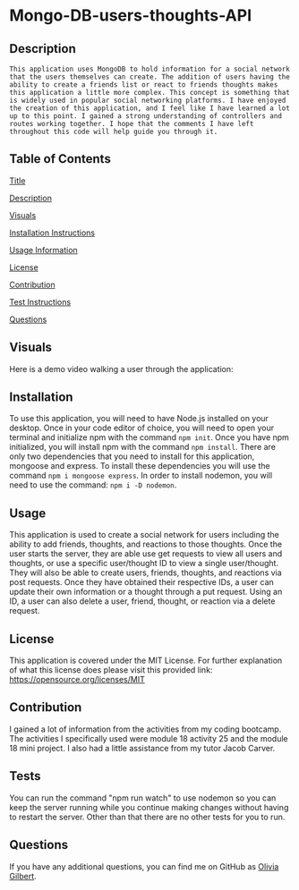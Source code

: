 # Mongo-DB-users-thoughts-API

## Description
    This application uses MongoDB to hold information for a social network that the users themselves can create. The addition of users having the ability to create a friends list or react to friends thoughts makes this application a little more complex. This concept is something that is widely used in popular social networking platforms. I have enjoyed the creation of this application, and I feel like I have learned a lot up to this point. I gained a strong understanding of controllers and routes working together. I hope that the comments I have left throughout this code will help guide you through it.
    
## Table of Contents
[Title](#-mongo-db-users-thoughts-api)

[Description](##-description)

[Visuals](##-visuals)
  
[Installation Instructions](##-installation)

[Usage Information](##-usage)

[License](##-license)

[Contribution](##-contribution)

[Test Instructions](##-tests)

[Questions](##-questions)

## Visuals

Here is a demo video walking a user through the application: 
    
## Installation
    
To use this application, you will need to have Node.js installed on your desktop. Once in your code editor of choice, you will need to open your terminal and initialize npm with the command `npm init`. Once you have npm initialized, you will install npm with the command `npm install`. There are only two dependencies that you need to install for this application, mongoose and express. To install these dependencies you will use the command `npm i mongoose express`. In order to install nodemon, you will need to use the command: `npm i -D nodemon`.
            
## Usage
    
This application is used to create a social network for users including the ability to add friends, thoughts, and reactions to those thoughts. Once the user starts the server, they are able use get requests to view all users and thoughts, or use a specific user/thought ID to view a single user/thought. They will also be able to create users, friends, thoughts, and reactions via post requests. Once they have obtained their respective IDs, a user can update their own information or a thought through a put request. Using an ID, a user can also delete a user, friend, thought, or reaction via a delete request.
    
## License 

This application is covered under the MIT License. For further explanation of what this license does please visit this provided link:  https://opensource.org/licenses/MIT
    
## Contribution
    
I gained a lot of information from the activities from my coding bootcamp. The activities I specifically used were module 18 activity 25 and the module 18 mini project. I also had a little assistance from my tutor Jacob Carver. 
  
## Tests
  
You can run the command "npm run watch" to use nodemon so you can keep the server running while you continue making changes without having to restart the server. Other than that there are no other tests for you to run.
  
## Questions
If you have any additional questions, you can find me on GitHub as [Olivia Gilbert](https://github.com/umhello2020).
  